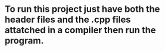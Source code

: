 # To run this project just have both the header files and the .cpp files attatched in a compiler then run the program.

